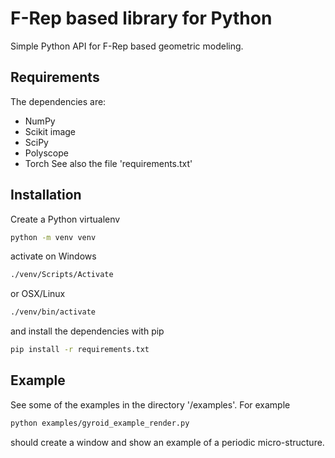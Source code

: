 # F-Rep based library for Python 
Simple Python API for F-Rep based geometric modeling. 

## Requirements 
The dependencies are: 
- NumPy
- Scikit image
- SciPy
- Polyscope
- Torch
See also the file 'requirements.txt'

## Installation 
Create a Python virtualenv
```bash
python -m venv venv
```
activate on Windows
```bash
./venv/Scripts/Activate
```
or OSX/Linux
```bash
./venv/bin/activate
```
and install the dependencies with pip
```bash
pip install -r requirements.txt
```

## Example 
See some of the examples in the directory '/examples'. For example
```bash
python examples/gyroid_example_render.py
```
should create a window and show an example of a periodic micro-structure. 
